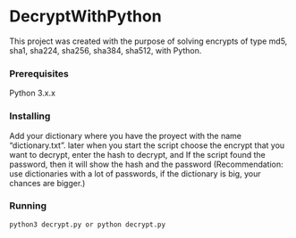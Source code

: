 # DecryptWithPython
This project was created with the purpose of solving encrypts of type md5, sha1, sha224, sha256, sha384, sha512, with Python.
### Prerequisites
Python 3.x.x
### Installing
Add your dictionary where you have the proyect with the name “dictionary.txt”. later when you start the script choose the encrypt that you want to decrypt, enter the hash to decrypt, and If the script found the password, then it will show the hash and the password (Recommendation: use dictionaries with a lot of passwords, if the dictionary is big, your chances are bigger.)
### Running
```
python3 decrypt.py or python decrypt.py
```
